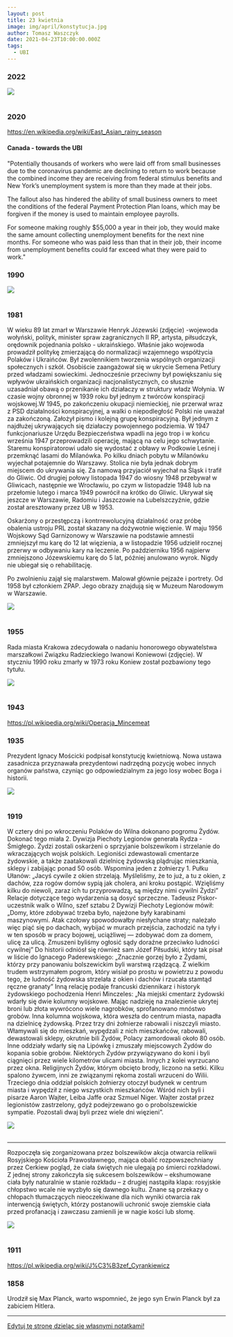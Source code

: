 ```yaml
---
layout: post
title: 23 kwietnia
image: img/april/konstytucja.jpg
author: Tomasz Waszczyk
date: 2021-04-23T10:00:00.000Z
tags:
  - UBI
---
```


### 2022

<img src="./img/april/jimcrammer.jpeg"><br><br>

### 2020

https://en.wikipedia.org/wiki/East_Asian_rainy_season

<!--
1. With an average revenue from 2019-2021 of $0.183 TH/day. Using this average, current USD/EUR rates and BTC current pricing, this represents a hair over $400k over 3 years.
-->

#### Canada - towards the UBI

"Potentially thousands of workers who were laid off from small businesses due to the coronavirus pandemic are declining to return to work because the combined income they are receiving from federal stimulus benefits and New York’s unemployment system is more than they made at their jobs.

The fallout also has hindered the ability of small business owners to meet the conditions of the federal Payment Protection Plan loans, which may be forgiven if the money is used to maintain employee payrolls.

For someone making roughly $55,000 a year in their job, they would make the same amount collecting unemployment benefits for the next nine months. For someone who was paid less than that in their job, their income from unemployment benefits could far exceed what they were paid to work."

### 1990

<img src="./img/april/walesadoubts.jpeg"><br><br>

### 1981

W wieku 89 lat zmarł w Warszawie Henryk Józewski (zdjęcie) -wojewoda wołyński, polityk, minister spraw zagranicznych II RP, artysta, piłsudczyk, orędownik pojednania polsko - ukraińskiego.
Właśnie jako wojewoda prowadził politykę zmierzającą do normalizacji wzajemnego współżycia Polaków i Ukraińców. Był zwolennikiem tworzenia wspólnych organizacji społecznych i szkół. Osobiście zaangażował się w ukrycie Semena Petlury przed władzami sowieckimi. Jednocześnie przeciwny był powiększaniu się wpływów ukraińskich organizacji nacjonalistycznych, co słusznie uzasadniał obawą o przenikanie ich działaczy w struktury władz Wołynia.
W czasie wojny obronnej w 1939 roku był jednym z twórców konspiracji wojskowej.W 1945, po zakończeniu okupacji niemieckiej, nie przerwał wraz z PSD działalności konspiracyjnej, a walki o niepodległość Polski nie uważał za zakończoną. Założył pismo i kolejną grupę konspiracyjną. Był jednym z najdłużej ukrywających się działaczy powojennego podziemia. W 1947 funkcjonariusze Urzędu Bezpieczeństwa wpadli na jego trop i w końcu września 1947 przeprowadzili operację, mającą na celu jego schwytanie. Staremu konspiratorowi udało się wydostać z obławy w Podkowie Leśnej i przemknąć lasami do Milanówka. Po kilku dniach pobytu w Milanówku wyjechał potajemnie do Warszawy. Stolica nie była jednak dobrym miejscem do ukrywania się. Za namową przyjaciół wyjechał na Śląsk i trafił do Gliwic. Od drugiej połowy listopada 1947 do wiosny 1948 przebywał w Gliwicach, następnie we Wrocławiu, po czym w listopadzie 1948 lub na przełomie lutego i marca 1949 powrócił na krótko do Gliwic. Ukrywał się jeszcze w Warszawie, Radomiu i Jaszczowie na Lubelszczyźnie, gdzie został aresztowany przez UB w 1953.

Oskarżony o przestępczą i kontrrewolucyjną działalność oraz próbę obalenia ustroju PRL został skazany na dożywotnie więzienie. W maju 1956 Wojskowy Sąd Garnizonowy w Warszawie na podstawie amnestii zmniejszył mu karę do 12 lat więzienia, a w listopadzie 1956 udzielił rocznej przerwy w odbywaniu kary na leczenie. Po październiku 1956 najpierw zmniejszono Józewskiemu karę do 5 lat, później anulowano wyrok. Nigdy nie ubiegał się o rehabilitację.

Po zwolnieniu zajął się malarstwem. Malował głównie pejzaże i portrety. Od 1958 był członkiem ZPAP. Jego obrazy znajdują się w Muzeum Narodowym w Warszawie.

<img src="./img/april/jozewski.jpg"><br><br>

### 1955

Rada miasta Krakowa zdecydowała o nadaniu honorowego obywatelstwa marszałkowi Związku Radzieckiego Iwanowi Koniewowi (zdjęcie). W styczniu 1990 roku zmarły w 1973 roku Koniew został pozbawiony tego tytułu.

<img src="./img/april/koniew.jpg"><br><br>

### 1943

https://pl.wikipedia.org/wiki/Operacja_Mincemeat

### 1935

Prezydent Ignacy Mościcki podpisał konstytucję kwietniową. Nowa ustawa zasadnicza przyznawała prezydentowi nadrzędną pozycję wobec innych organów państwa, czyniąc go odpowiedzialnym za jego losy wobec Boga i historii.

<img src="./img/april/konstytucja.jpg"><br><br>

### 1919

W cztery dni po wkroczeniu Polaków do Wilna dokonano pogromu Żydów. Dokonać tego miała 2. Dywizja Piechoty Legionów generała Rydza - Śmigłego.
Żydzi zostali oskarżeni o sprzyjanie bolszewikom i strzelanie do wkraczających wojsk polskich. Legioniści zdewastowali cmentarze żydowskie, a także zaatakowali dzielnicę żydowską plądrując mieszkania, sklepy i zabijając ponad 50 osób.
Wspomina jeden z żołnierzy 1. Pułku Ułanów:
„Jacyś cywile z okien strzelają. Myśleliśmy, że to już, a tu z okien, z dachów, zza rogów domów sypią jak cholera, ani kroku postąpić. Wzięliśmy kilku do niewoli, zaraz ich tu przyprowadzą, są między nimi cywilni Żydzi”
Relacje dotyczące tego wydarzenia są dosyć sprzeczne. Tadeusz Piskor- uczestnik walk o Wilno, szef sztabu 2 Dywizji Piechoty Legionów mówił:
„Domy, które zdobywać trzeba było, najeżone były karabinami maszynowymi. Atak czołowy spowodowałby niesłychane straty; należało więc piąć się po dachach, wybijać w murach przejścia, zachodzić na tyły i w ten sposób w pracy bojowej, uciążliwej — zdobywać dom za domem, ulicę za ulicą. Zmuszeni byliśmy ogłosić sądy doraźne przeciwko ludności cywilnej”
Do historii odniósł się również sam Józef Piłsudski, który tak pisał w liście do Ignacego Paderewskiego:
„Znacznie gorzej było z Żydami, którzy przy panowaniu bolszewickim byli warstwą rządzącą. Z wielkim trudem wstrzymałem pogrom, który wisiał po prostu w powietrzu z powodu tego, że ludność żydowska strzelała z okien i dachów i rzucała stamtąd ręczne granaty”
Inną relację podaje francuski dziennikarz i historyk żydowskiego pochodzenia Henri Minczeles:
„Na miejski cmentarz żydowski wdarły się dwie kolumny wojskowe. Mając nadzieję na znalezienie ukrytej broni lub złota wywrócono wiele nagrobków, sprofanowano mnóstwo grobów. Inna kolumna wojskowa, która weszła do centrum miasta, napadła na dzielnicę żydowską. Przez trzy dni żołnierze rabowali i niszczyli miasto. Włamywali się do mieszkań, wypędzali z nich mieszkańców, rabowali, dewastowali sklepy, okrutnie bili Żydów, Polacy zamordowali około 80 osób. Inne oddziały wdarły się na Lipówkę i zmuszały miejscowych Żydów do kopania sobie grobów. Niektórych Żydów przywiązywano do koni i byli ciągnięci przez wiele kilometrów ulicami miasta. Innych z kolei wyrzucano przez okna. Religijnych Żydów, którym obcięto brody, liczono na setki. Kilku spalono żywcem, inni ze związanymi rękoma zostali wrzuceni do Wilii. Trzeciego dnia oddział polskich żołnierzy otoczył budynek w centrum miasta i wypędził z niego wszystkich mieszkańców. Wśród nich byli i pisarze Aaron Wajter, Leiba Jaffe oraz Szmuel Niger. Wajter został przez legionistów zastrzelony, gdyż podejrzewano go o probolszewickie sympatie. Pozostali dwaj byli przez wiele dni więzieni”.

<img src="./img/april/rydz.jpg"><br><br>

---

Rozpoczęła się zorganizowana przez bolszewików akcja otwarcia relikwii Rosyjskiego Kościoła Prawosławnego, mająca obalić rozpowszechniany przez Cerkiew pogląd, że ciała świętych nie ulegają po śmierci rozkładowi.
Z jednej strony zakończyła się sukcesem bolszewików – ekshumowane ciała były naturalnie w stanie rozkładu – z drugiej nastąpiła klapa: rosyjskie chłopstwo wcale nie wyzbyło się dawnego kultu. Znane są przekazy o chłopach tłumaczących nieoczekiwane dla nich wyniki otwarcia rak interwencją świętych, którzy postanowili uchronić swoje ziemskie ciała przed profanacją i zawczasu zamienili je w nagie kości lub słomę.

<img src="./img/april/relikwie.jpg"><br><br>

### 1911

https://pl.wikipedia.org/wiki/J%C3%B3zef_Cyrankiewicz

### 1858

Urodził się Max Planck, warto wspomnieć, że jego syn Erwin Planck był za zabiciem Hitlera.

---

<a href="https://github.com/TomaszWaszczyk/historia.waszczyk.com/edit/master/src/content/april-23.md" target="_blank">Edytuj tę stronę dzieląc się własnymi notatkami!</a>
